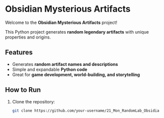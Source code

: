 # Obsidian Mysterious Artifacts

Welcome to the **Obsidian Mysterious Artifacts** project!

This Python project generates **random legendary artifacts** with unique properties and origins.

## Features
- Generates **random artifact names and descriptions**
- Simple and expandable **Python code**
- Great for **game development, world-building, and storytelling**

## How to Run

1. Clone the repository:
   ```bash
   git clone https://github.com/your-username/21_Mon_RandomLab_Obsidian.git
